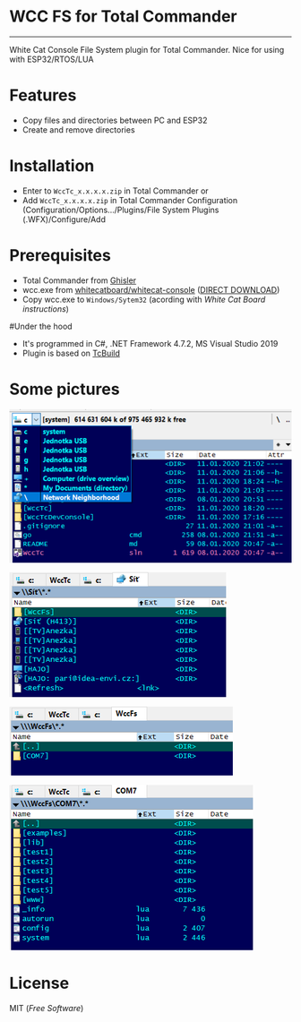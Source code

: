# WCC FS for Total Commander
---
White Cat Console File System plugin for Total Commander.
Nice for using with ESP32/RTOS/LUA

# Features
  - Copy files and directories between PC and ESP32
  - Create and remove directories

# Installation
  - Enter to ```WccTc_x.x.x.x.zip``` in Total Commander
  or
  - Add ```WccTc_x.x.x.x.zip``` in Total Commander Configuration (Configuration/Options.../Plugins/File System Plugins (.WFX)/Configure/Add

# Prerequisites
  - Total Commander from [Ghisler](https://www.ghisler.com/)
  - wcc.exe from [whitecatboard/whitecat-console](https://github.com/whitecatboard/whitecat-console) ([DIRECT DOWNLOAD](http://downloads.whitecatboard.org/console/windows/wcc.exe))
  - Copy wcc.exe to ```Windows/Sytem32``` (acording with *White Cat Board instructions*)

#Under the hood
  - It's programmed in C#, .NET Framework 4.7.2, MS Visual Studio 2019
  - Plugin is based on [TcBuild](https://github.com/r-Larch/TcBuild)
  
# Some pictures
![](https://github.com/xPaRi/WccTc/blob/master/pictures/pick_000.png)

![](https://github.com/xPaRi/WccTc/blob/master/pictures/pick_001.png) 

![](https://github.com/xPaRi/WccTc/blob/master/pictures/pick_002.png) 

![](https://github.com/xPaRi/WccTc/blob/master/pictures/pick_003.png) 

# License
MIT (*Free Software*)
